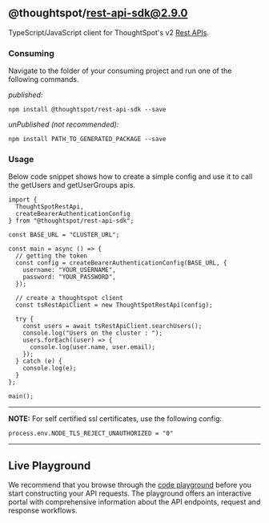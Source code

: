 ## @thoughtspot/rest-api-sdk@2.9.0

TypeScript/JavaScript client for ThoughtSpot's v2 [Rest APIs](https://developers.thoughtspot.com/docs/rest-api-v2).

### Consuming

Navigate to the folder of your consuming project and run one of the following commands.

_published:_

```
npm install @thoughtspot/rest-api-sdk --save
```

_unPublished (not recommended):_

```
npm install PATH_TO_GENERATED_PACKAGE --save
```

### Usage

Below code snippet shows how to create a simple config and use it to 
call the getUsers and getUserGroups apis.

```
import {
  ThoughtSpotRestApi,
  createBearerAuthenticationConfig
} from "@thoughtspot/rest-api-sdk";

const BASE_URL = "CLUSTER_URL";

const main = async () => {
  // getting the token
  const config = createBearerAuthenticationConfig(BASE_URL, {
    username: "YOUR_USERNAME",
    password: "YOUR_PASSWORD",
  });

  // create a thoughtspot client
  const tsRestApiClient = new ThoughtSpotRestApi(config);

  try {
    const users = await tsRestApiClient.searchUsers();
    console.log("Users on the cluster : ");
    users.forEach((user) => {
      console.log(user.name, user.email);
    });
  } catch (e) {
    console.log(e);
  }
};

main();
```

---

**NOTE:** For self certified ssl certificates, use the following config:

```
process.env.NODE_TLS_REJECT_UNAUTHORIZED = "0"
```

---

## Live Playground

We recommend that you browse through the [code playground](https://try-everywhere.thoughtspot.cloud/v2/#/everywhere/api/rest/playgroundV2_0) before you start constructing your API requests. The playground offers an interactive portal with comprehensive information about the API endpoints, request and response workflows.
